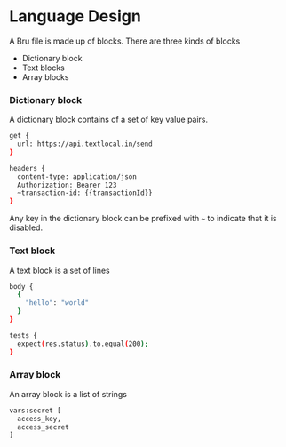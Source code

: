 # Language Design

A Bru file is made up of blocks.
There are three kinds of blocks
- Dictionary block
- Text blocks
- Array blocks

### Dictionary block
A dictionary block contains of a set of key value pairs. <br />
```bash
get {
  url: https://api.textlocal.in/send
}

headers {
  content-type: application/json
  Authorization: Bearer 123
  ~transaction-id: {{transactionId}}
}
```
Any key in the dictionary block can be prefixed with `~` to indicate that it is disabled.

### Text block
A text block is a set of lines
```bash
body {
  {
    "hello": "world"
  }
}

tests {
  expect(res.status).to.equal(200);
}
```

### Array block
An array block is a list of strings
```bash
vars:secret [
  access_key,
  access_secret
]
```





